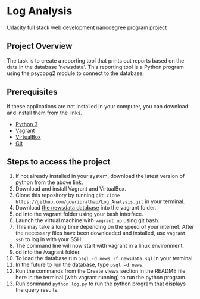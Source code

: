 # Log Analysis
Udacity full stack web development nanodegree program project

## Project Overview
The task is to create a reporting tool that prints out reports based on the data in the database 'newsdata'. This reporting tool is a Python program using the psycopg2 module to connect to the database.

## Prerequisites
If these applications are not installed in your computer, you can download and install them from the links.
* [Python 3](https://www.python.org/download/releases/3.0/)
* [Vagrant](https://www.vagrantup.com/)
* [VirtualBox](https://www.virtualbox.org/)
* [Git](https://git-scm.com/)


##  Steps to access the project

 1. If not already installed in your system, download the latest version of python from the above link.
 2. Download and install Vagrant and VirtualBox.
 3. Clone this repository by running `git clone https://github.com/gowriprathap/Log_Analysis.git` in your terminal.
 4. Download [the newsdata database](https://d17h27t6h515a5.cloudfront.net/topher/2016/August/57b5f748_newsdata/newsdata.zip) into the vagrant folder.
 5. cd into the vagrant folder using your bash interface.
 6. Launch the virtual machine with `vagrant up` using git bash.
 7. This may take a long time depending on the speed of your internet. After the necessary files have been downloaded and installed, use `vagrant ssh` to log in with your SSH.
 8. The command line will now start with vagrant in a linux environment.
 9. cd into the /vagrant folder.
 10. To load the database run `psql -d news -f newsdata.sql` in your terminal.
 11. In the future to run the database, type `psql -d news`.
 12. Run the commands from the Create views section in the README file here in the terminal (with vagrant running) to run the python program.
 13. Run command `python log.py` to run the python program that displays the query results.
